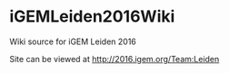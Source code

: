 # iGEMLeiden2016Wiki
Wiki source for iGEM Leiden 2016

Site can be viewed at http://2016.igem.org/Team:Leiden

